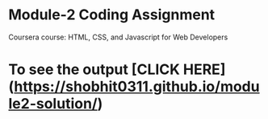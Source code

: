 
# Module-2 Coding Assignment

Coursera course: HTML, CSS, and Javascript for Web Developers

# To see the output [CLICK HERE] (https://shobhit0311.github.io/module2-solution/)
